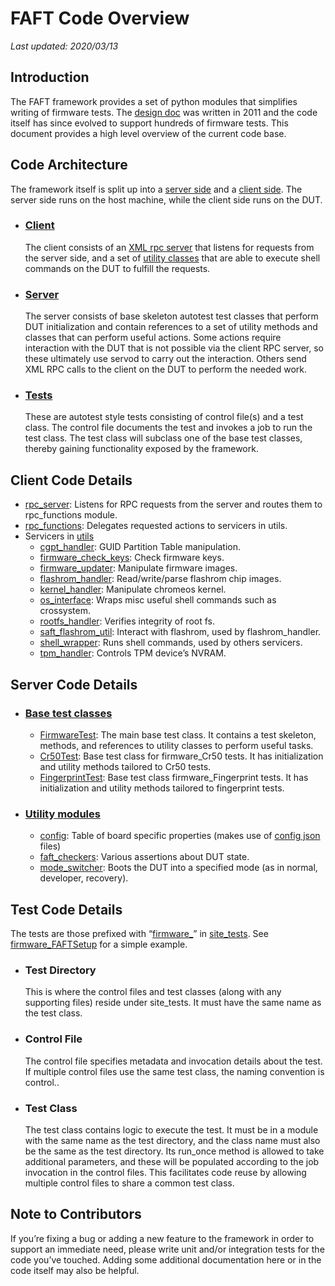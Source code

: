 # FAFT Code Overview

_Last updated: 2020/03/13_

## Introduction
The FAFT framework provides a set of python modules that simplifies writing of firmware tests.  The [design doc](faft-design-doc.md) was written in 2011 and the code itself has since evolved to support hundreds of firmware tests.  This document provides a high level overview of the current code base.

## Code Architecture
The framework itself is split up into a [server side](/server/cros/faft) and a [client side](/client/cros/faft).  The server side runs on the host machine, while the client side runs on the DUT.

- ### [Client](#client-code-details)
  The client consists of an [XML rpc server](/client/cros/faft/rpc_server.py) that listens for requests from the server side, and a set of [utility classes](/client/cros/faft/utils) that are able to execute shell commands on the DUT to fulfill the requests.

- ### [Server](#server-code-details)
  The server consists of base skeleton autotest test classes that perform DUT initialization and contain references to a set of utility methods and classes that can perform useful actions.  Some actions require interaction with the DUT that is not possible via the client RPC server, so these ultimately use servod to carry out the interaction.  Others send XML RPC calls to the client on the DUT to perform the needed work.

- ### [Tests](#test-code-details)
  These are autotest style tests consisting of control file(s) and a test class.  The control file documents the test and invokes a job to run the test class.  The test class will subclass one of the base test classes, thereby gaining functionality exposed by the framework.

## Client Code Details
- [rpc_server](/client/cros/faft/rpc_server.py): Listens for RPC requests from the server and routes them to rpc_functions module.
- [rpc_functions](/client/cros/faft/rpc_functions.py): Delegates requested actions to servicers in utils.
- Servicers in [utils](/client/cros/faft/utils)
    - [cgpt_handler](/client/cros/faft/utils/cgpt_handler.py):  GUID Partition Table manipulation.
    - [firmware_check_keys](/client/cros/faft/utils/firmware_check_keys.py): Check firmware keys.
    - [firmware_updater](/client/cros/faft/utils/firmware_updater.py): Manipulate firmware images.
    - [flashrom_handler](/client/cros/faft/utils/flashrom_handler.py): Read/write/parse flashrom chip images.
    - [kernel_handler](/client/cros/faft/utils/kernel_handler.py): Manipulate chromeos kernel.
    - [os_interface](/client/cros/faft/utils/os_interface.py): Wraps misc useful shell commands such as crossystem.
    - [rootfs_handler](/client/cros/faft/utils/rootfs_handler.py): Verifies integrity of root fs.
    - [saft_flashrom_util](/client/cros/faft/utils/saft_flashrom_util.py): Interact with flashrom, used by flashrom_handler.
    - [shell_wrapper](/client/cros/faft/utils/shell_wrapper.py): Runs shell commands, used by others servicers.
    - [tpm_handler](/client/cros/faft/utils/tpm_handler.py): Controls TPM device’s NVRAM.

## Server Code Details

- ### [Base test classes](/server/cros/faft)
    - [FirmwareTest](/server/cros/faft/firmware_test.py): The main base test class.  It contains a test skeleton, methods, and references to utility classes to perform useful tasks.
    - [Cr50Test](/server/cros/faft/cr50_test.py): Base test class for firmware_Cr50 tests.  It has initialization and utility methods tailored to Cr50 tests.
    - [FingerprintTest](/server/cros/faft/fingerprint_test.py): Base test class firmware_Fingerprint tests.  It has initialization and utility methods tailored to fingerprint tests.
- ### [Utility modules](/server/cros/faft/utils)
    - [config](/server/cros/faft/utils/config.py): Table of board specific properties (makes use of [config json](/server/cros/faft/configs) files)
    - [faft_checkers](/server/cros/faft/utils/faft_checkers.py): Various assertions about DUT state.
    - [mode_switcher](/server/cros/faft/utils/mode_switcher.py): Boots the DUT into a specified mode (as in normal, developer, recovery).

## Test Code Details
The tests are those prefixed with “[firmware_](https://source.chromium.org/search?q=f:site_tests%2Ffirmware_&sq=&ss=chromiumos)” in [site_tests](/server/site_tests).  See [firmware_FAFTSetup](/server/site_tests/firmware_FAFTSetup) for a simple example.

- ### Test Directory
  This is where the control files and test classes (along with any supporting files) reside under site_tests.  It must have the same name as the test class.

- ### Control File
  The control file specifies metadata and invocation details about the test.  If multiple control files use the same test class, the naming convention is control.<variation>.

- ### Test Class
  The test class contains logic to execute the test.  It must be in a module with the same name as the test directory, and the class name must also be the same as the test directory.  Its run_once method is allowed to take additional parameters, and these will be populated according to the job invocation in the control files.  This facilitates code reuse by allowing multiple control files to share a common test class.

## Note to Contributors
If you’re fixing a bug or adding a new feature to the framework in order to support an immediate need, please write unit and/or integration tests for the code you’ve touched.  Adding some additional documentation here or in the code itself may also be helpful.
